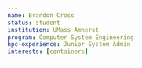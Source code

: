 ```yaml
---
name: Brandon Cross
status: student
institution: UMass Amherst
program: Computer System Engineering
hpc-experience: Junior System Admin
interests: [containers]
---
```


